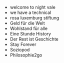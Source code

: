 - welcome to night vale
- we have a technical
- rosa luxemburg stiftung
- Geld für die Welt
- Wohlstand für alle
- Eine Stunde History
- Der Rest ist Geschichte
- Stay Forever
- Soziopod
- Philosophie2go
